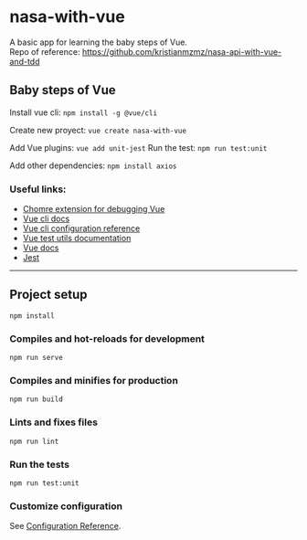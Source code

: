 # nasa-with-vue

A basic app for learning the baby steps of Vue.  
Repo of reference: https://github.com/kristianmzmz/nasa-api-with-vue-and-tdd

## Baby steps of Vue

Install vue cli: `npm install -g @vue/cli`

Create new proyect: `vue create nasa-with-vue`

Add Vue plugins: `vue add unit-jest`
Run the test: `npm run test:unit`

Add other dependencies: `npm install axios`

### Useful links:
* [Chomre extension for debugging Vue](https://chrome.google.com/webstore/detail/vuejs-devtools/nhdogjmejiglipccpnnnanhbledajbpd?hl=en)
* [Vue cli docs](https://cli.vuejs.org/)
* [Vue cli configuration reference](https://cli.vuejs.org/config/)
* [Vue test utils documentation](https://vue-test-utils.vuejs.org/)
* [Vue docs](https://vuejs.org/)
* [Jest](https://jestjs.io/)

---------

## Project setup
```
npm install
```

### Compiles and hot-reloads for development
```
npm run serve
```

### Compiles and minifies for production
```
npm run build
```

### Lints and fixes files
```
npm run lint
```

### Run the tests
```
npm run test:unit
```

### Customize configuration
See [Configuration Reference](https://cli.vuejs.org/config/).
